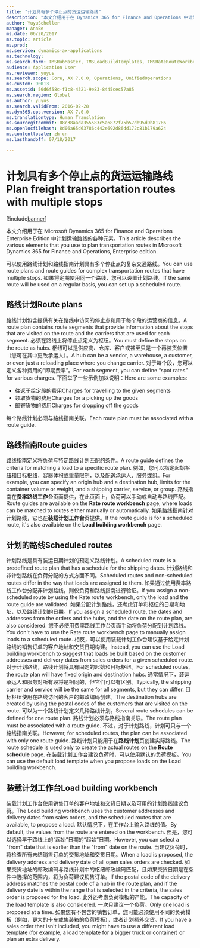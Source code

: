 ```yaml
---
title: "计划具有多个停止点的货运运输路线"
description: "本文介绍用于在 Dynamics 365 for Finance and Operations 中计划运输路线的各种元素。"
author: YuyuScheller
manager: AnnBe
ms.date: 06/20/2017
ms.topic: article
ms.prod: 
ms.service: dynamics-ax-applications
ms.technology: 
ms.search.form: TMSHubMaster, TMSLoadBuildTemplates, TMSRateRouteWorkbench, TMSRouteGuide, TMSRoutePlan, TMSRouteWorkbench, WHSLoadTemplate
audience: Application User
ms.reviewer: yuyus
ms.search.scope: Core, AX 7.0.0, Operations, UnifiedOperations
ms.custom: 90013
ms.assetid: 50d6f58c-f1c8-4321-9e83-8445cec57a85
ms.search.region: Global
ms.author: yuyus
ms.search.validFrom: 2016-02-28
ms.dyn365.ops.version: AX 7.0.0
ms.translationtype: Human Translation
ms.sourcegitcommit: 08c38aada355583c5a6872f75b57db95d9b81786
ms.openlocfilehash: 8d06a65d63786c442e692d86dd172c81b179a624
ms.contentlocale: zh-cn
ms.lasthandoff: 07/18/2017

---
```


# <a name="plan-freight-transportation-routes-with-multiple-stops"></a><span data-ttu-id="646c5-103">计划具有多个停止点的货运运输路线</span><span class="sxs-lookup"><span data-stu-id="646c5-103">Plan freight transportation routes with multiple stops</span></span>

[!include[banner](../includes/banner.md)]


<span data-ttu-id="646c5-104">本文介绍用于在 Microsoft Dynamics 365 for Finance and Operations Enterprise Edition 中计划运输路线的各种元素。</span><span class="sxs-lookup"><span data-stu-id="646c5-104">This article describes the various elements that you use to plan transportation routes in Microsoft Dynamics 365 for Finance and Operations, Enterprise edition.</span></span>

<span data-ttu-id="646c5-105">可以使用路线计划和路线指南计划具有多个停止点的复杂交通路线。</span><span class="sxs-lookup"><span data-stu-id="646c5-105">You can use route plans and route guides for complex transportation routes that have multiple stops.</span></span> <span data-ttu-id="646c5-106">如果将定期使用同一个路线，您可以设置计划路线。</span><span class="sxs-lookup"><span data-stu-id="646c5-106">If the same route will be used on a regular basis, you can set up a scheduled route.</span></span>

## <a name="route-plans"></a><span data-ttu-id="646c5-107">路线计划</span><span class="sxs-lookup"><span data-stu-id="646c5-107">Route plans</span></span>
<span data-ttu-id="646c5-108">路线计划包含提供有关在路线中访问的停止点和用于每个段的运营商的信息。</span><span class="sxs-lookup"><span data-stu-id="646c5-108">A route plan contains route segments that provide information about the stops that are visited on the route and the carriers that are used for each segment.</span></span> <span data-ttu-id="646c5-109">必须在路线上将停止点定义为枢纽。</span><span class="sxs-lookup"><span data-stu-id="646c5-109">You must define the stops on the route as hubs.</span></span> <span data-ttu-id="646c5-110">枢纽可以是供应商、仓库、客户或甚至只是一个再装货位置（您可在其中更改承运人）。</span><span class="sxs-lookup"><span data-stu-id="646c5-110">A hub can be a vendor, a warehouse, a customer, or even just a reloading place where you change carrier.</span></span> <span data-ttu-id="646c5-111">对于每个段，您可以定义各种费用的“即期费率”。</span><span class="sxs-lookup"><span data-stu-id="646c5-111">For each segment, you can define “spot rates” for various charges.</span></span> <span data-ttu-id="646c5-112">下面举了一些示例加以说明：</span><span class="sxs-lookup"><span data-stu-id="646c5-112">Here are some examples:</span></span>

-   <span data-ttu-id="646c5-113">往返于给定段的费用</span><span class="sxs-lookup"><span data-stu-id="646c5-113">Charges for travelling to the given segments</span></span>
-   <span data-ttu-id="646c5-114">领取货物的费用</span><span class="sxs-lookup"><span data-stu-id="646c5-114">Charges for a picking up the goods</span></span>
-   <span data-ttu-id="646c5-115">邮寄货物的费用</span><span class="sxs-lookup"><span data-stu-id="646c5-115">Charges for dropping off the goods</span></span>

<span data-ttu-id="646c5-116">每个路线计划必须与路线指南关联。</span><span class="sxs-lookup"><span data-stu-id="646c5-116">Each route plan must be associated with a route guide.</span></span>

## <a name="route-guides"></a><span data-ttu-id="646c5-117">路线指南</span><span class="sxs-lookup"><span data-stu-id="646c5-117">Route guides</span></span>
<span data-ttu-id="646c5-118">路线指南定义将负荷与特定路线计划匹配的条件。</span><span class="sxs-lookup"><span data-stu-id="646c5-118">A route guide defines the criteria for matching a load to a specific route plan.</span></span> <span data-ttu-id="646c5-119">例如，您可以指定起始枢纽和目标枢纽，容器体积或重量限制，以及配送承运人、服务或组。</span><span class="sxs-lookup"><span data-stu-id="646c5-119">For example, you can specify an origin hub and a destination hub, limits for the container volume or weight, and a shipping carrier, service, or group.</span></span> <span data-ttu-id="646c5-120">路线指南在**费率路线工作台**页面提供，在此页面上，负荷可以手动或自动与路线匹配。</span><span class="sxs-lookup"><span data-stu-id="646c5-120">Route guides are available on the **Rate route workbench** page, where loads can be matched to routes either manually or automatically.</span></span> <span data-ttu-id="646c5-121">如果路线指南针对计划路线，它也在**装载计划工作台**页提供。</span><span class="sxs-lookup"><span data-stu-id="646c5-121">If the route guide is for a scheduled route, it's also available on the **Load building workbench** page.</span></span>

## <a name="scheduled-routes"></a><span data-ttu-id="646c5-122">计划的路线</span><span class="sxs-lookup"><span data-stu-id="646c5-122">Scheduled routes</span></span>
<span data-ttu-id="646c5-123">计划路线是具有装运日期计划的预定义路线计划。</span><span class="sxs-lookup"><span data-stu-id="646c5-123">A scheduled route is a predefined route plan that has a schedule for the shipping dates.</span></span> <span data-ttu-id="646c5-124">计划路线和非计划路线在负荷分配的方式方面不同。</span><span class="sxs-lookup"><span data-stu-id="646c5-124">Scheduled routes and non-scheduled routes differ in the way that loads are assigned to them.</span></span> <span data-ttu-id="646c5-125">如果通过使用费率路线工作台分配非计划路线，则仅负荷和路线指南进行验证。</span><span class="sxs-lookup"><span data-stu-id="646c5-125">If you assign a non-scheduled route by using the Rate route workbench, only the load and the route guide are validated.</span></span> <span data-ttu-id="646c5-126">如果分配计划路线，还考虑订单和枢纽的日期和地址，以及路线计划的日期。</span><span class="sxs-lookup"><span data-stu-id="646c5-126">If you assign a scheduled route, the dates and addresses from the orders and the hubs, and the date on the route plan, are also considered.</span></span> <span data-ttu-id="646c5-127">您不必使用费率路线工作台页面手动将负荷分配到计划路线。</span><span class="sxs-lookup"><span data-stu-id="646c5-127">You don't have to use the Rate route workbench page to manually assign loads to a scheduled route.</span></span> <span data-ttu-id="646c5-128">相反，可以使用装载计划工作台建议基于给定计划路线的销售订单的客户地址和交货日期构建。</span><span class="sxs-lookup"><span data-stu-id="646c5-128">Instead, you can use the Load building workbench to suggest that loads be built based on the customer addresses and delivery dates from sales orders for a given scheduled route.</span></span> <span data-ttu-id="646c5-129">对于计划路线，路线计划将具有固定的起始和目标枢纽。</span><span class="sxs-lookup"><span data-stu-id="646c5-129">For scheduled routes, the route plan will have fixed origin and destination hubs.</span></span> <span data-ttu-id="646c5-130">通常情况下，装运承运人和服务对所有段将是相同的，但它们可以有区别。</span><span class="sxs-lookup"><span data-stu-id="646c5-130">Typically, the shipping carrier and service will be the same for all segments, but they can differ.</span></span> <span data-ttu-id="646c5-131">目标枢纽使用在路线访问的客户的邮政编码创建。</span><span class="sxs-lookup"><span data-stu-id="646c5-131">The destination hubs are created by using the postal codes of the customers that are visited on the route.</span></span> <span data-ttu-id="646c5-132">可以为一个路线计划定义几种路线计划。</span><span class="sxs-lookup"><span data-stu-id="646c5-132">Several route schedules can be defined for one route plan.</span></span> <span data-ttu-id="646c5-133">路线计划必须与路线指南关联。</span><span class="sxs-lookup"><span data-stu-id="646c5-133">The route plan must be associated with a route guide.</span></span> <span data-ttu-id="646c5-134">不过，对于计划路线，计划可只与一个路线指南关联。</span><span class="sxs-lookup"><span data-stu-id="646c5-134">However, for scheduled routes, the plan can be associated with only one route guide.</span></span> <span data-ttu-id="646c5-135">路线计划只能用于在**路线计划**页创建实际路线。</span><span class="sxs-lookup"><span data-stu-id="646c5-135">The route schedule is used only to create the actual routes on the **Route schedule** page.</span></span> <span data-ttu-id="646c5-136">在装载计划工作台建议负荷时，可以使用默认的负荷模板。</span><span class="sxs-lookup"><span data-stu-id="646c5-136">You can use the default load template when you propose loads on the Load building workbench.</span></span>

## <a name="load-building-workbench"></a><span data-ttu-id="646c5-137">装载计划工作台</span><span class="sxs-lookup"><span data-stu-id="646c5-137">Load building workbench</span></span>
<span data-ttu-id="646c5-138">装载计划工作台使用销售订单的客户地址和交货日期以及可用的计划路线建议负荷。</span><span class="sxs-lookup"><span data-stu-id="646c5-138">The Load building workbench uses the customer addresses and delivery dates from sales orders, and the scheduled routes that are available, to propose a load.</span></span> <span data-ttu-id="646c5-139">默认情况下，在工作台上输入路线的值。</span><span class="sxs-lookup"><span data-stu-id="646c5-139">By default, the values from the route are entered on the workbench.</span></span> <span data-ttu-id="646c5-140">但是，您可以选择早于路线上的“起始”日期的“起始”日期。</span><span class="sxs-lookup"><span data-stu-id="646c5-140">However, you can select a "from" date that is earlier than the "from" date on the route.</span></span> <span data-ttu-id="646c5-141">当建议负荷时，将检查所有未结销售订单的交货地址和交货日期。</span><span class="sxs-lookup"><span data-stu-id="646c5-141">When a load is proposed, the delivery address and delivery date of all open sales orders are checked.</span></span> <span data-ttu-id="646c5-142">如果交货地址的邮政编码与路线计划中的枢纽邮政编码匹配，且如果交货日期是在条件中选择的范围内，将为负荷建议销售订单。</span><span class="sxs-lookup"><span data-stu-id="646c5-142">If the postal code of the delivery address matches the postal code of a hub in the route plan, and if the delivery date is within the range that is selected in the criteria, the sales order is proposed for the load.</span></span> <span data-ttu-id="646c5-143">此外还考虑负荷模板的产能。</span><span class="sxs-lookup"><span data-stu-id="646c5-143">The capacity of the load template is also considered.</span></span> <span data-ttu-id="646c5-144">一次只建议一个负荷。</span><span class="sxs-lookup"><span data-stu-id="646c5-144">Only one load is proposed at a time.</span></span> <span data-ttu-id="646c5-145">如果您有不包含的销售订单，您可能必须使用不同的负荷模板（例如，更大的卡车或集装箱的负荷模板），或者计划额外交货。</span><span class="sxs-lookup"><span data-stu-id="646c5-145">If you have a sales order that isn't included, you might have to use a different load template (for example, a load template for a bigger truck or container) or plan an extra delivery.</span></span>




